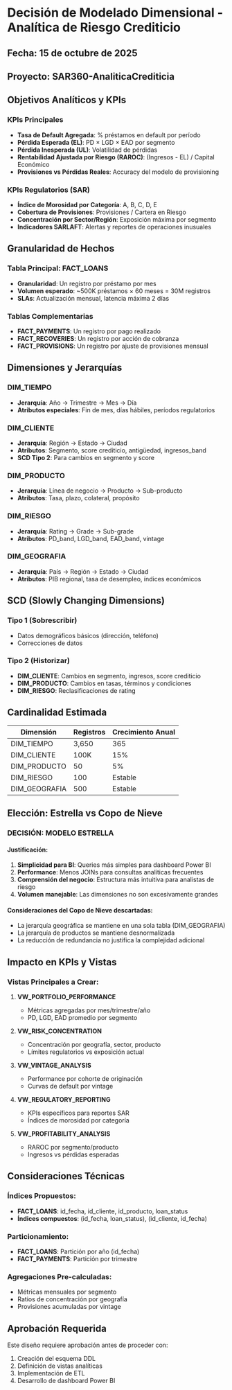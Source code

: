 # Decisión de Modelado Dimensional - Analítica de Riesgo Crediticio

## Fecha: 15 de octubre de 2025
## Proyecto: SAR360-AnaliticaCrediticia

## Objetivos Analíticos y KPIs

### KPIs Principales
- **Tasa de Default Agregada**: % préstamos en default por período
- **Pérdida Esperada (EL)**: PD × LGD × EAD por segmento
- **Pérdida Inesperada (UL)**: Volatilidad de pérdidas
- **Rentabilidad Ajustada por Riesgo (RAROC)**: (Ingresos - EL) / Capital Económico
- **Provisiones vs Pérdidas Reales**: Accuracy del modelo de provisioning

### KPIs Regulatorios (SAR)
- **Índice de Morosidad por Categoría**: A, B, C, D, E
- **Cobertura de Provisiones**: Provisiones / Cartera en Riesgo
- **Concentración por Sector/Región**: Exposición máxima por segmento
- **Indicadores SARLAFT**: Alertas y reportes de operaciones inusuales

## Granularidad de Hechos

### Tabla Principal: FACT_LOANS
- **Granularidad**: Un registro por préstamo por mes
- **Volumen esperado**: ~500K préstamos × 60 meses = 30M registros
- **SLAs**: Actualización mensual, latencia máxima 2 días

### Tablas Complementarias
- **FACT_PAYMENTS**: Un registro por pago realizado
- **FACT_RECOVERIES**: Un registro por acción de cobranza
- **FACT_PROVISIONS**: Un registro por ajuste de provisiones mensual

## Dimensiones y Jerarquías

### DIM_TIEMPO
- **Jerarquía**: Año → Trimestre → Mes → Día
- **Atributos especiales**: Fin de mes, días hábiles, períodos regulatorios

### DIM_CLIENTE
- **Jerarquía**: Región → Estado → Ciudad
- **Atributos**: Segmento, score crediticio, antigüedad, ingresos_band
- **SCD Tipo 2**: Para cambios en segmento y score

### DIM_PRODUCTO
- **Jerarquía**: Línea de negocio → Producto → Sub-producto
- **Atributos**: Tasa, plazo, colateral, propósito

### DIM_RIESGO
- **Jerarquía**: Rating → Grade → Sub-grade
- **Atributos**: PD_band, LGD_band, EAD_band, vintage

### DIM_GEOGRAFIA
- **Jerarquía**: País → Región → Estado → Ciudad
- **Atributos**: PIB regional, tasa de desempleo, índices económicos

## SCD (Slowly Changing Dimensions)

### Tipo 1 (Sobrescribir)
- Datos demográficos básicos (dirección, teléfono)
- Correcciones de datos

### Tipo 2 (Historizar)
- **DIM_CLIENTE**: Cambios en segmento, ingresos, score crediticio
- **DIM_PRODUCTO**: Cambios en tasas, términos y condiciones
- **DIM_RIESGO**: Reclasificaciones de rating

## Cardinalidad Estimada

| Dimensión | Registros | Crecimiento Anual |
|-----------|-----------|-------------------|
| DIM_TIEMPO | 3,650 | 365 |
| DIM_CLIENTE | 100K | 15% |
| DIM_PRODUCTO | 50 | 5% |
| DIM_RIESGO | 100 | Estable |
| DIM_GEOGRAFIA | 500 | Estable |

## Elección: Estrella vs Copo de Nieve

### **DECISIÓN: MODELO ESTRELLA**

#### Justificación:
1. **Simplicidad para BI**: Queries más simples para dashboard Power BI
2. **Performance**: Menos JOINs para consultas analíticas frecuentes
3. **Comprensión del negocio**: Estructura más intuitiva para analistas de riesgo
4. **Volumen manejable**: Las dimensiones no son excesivamente grandes

#### Consideraciones del Copo de Nieve descartadas:
- La jerarquía geográfica se mantiene en una sola tabla (DIM_GEOGRAFIA)
- La jerarquía de productos se mantiene desnormalizada
- La reducción de redundancia no justifica la complejidad adicional

## Impacto en KPIs y Vistas

### Vistas Principales a Crear:

1. **VW_PORTFOLIO_PERFORMANCE**
   - Métricas agregadas por mes/trimestre/año
   - PD, LGD, EAD promedio por segmento

2. **VW_RISK_CONCENTRATION**
   - Concentración por geografía, sector, producto
   - Límites regulatorios vs exposición actual

3. **VW_VINTAGE_ANALYSIS**
   - Performance por cohorte de originación
   - Curvas de default por vintage

4. **VW_REGULATORY_REPORTING**
   - KPIs específicos para reportes SAR
   - Índices de morosidad por categoría

5. **VW_PROFITABILITY_ANALYSIS**
   - RAROC por segmento/producto
   - Ingresos vs pérdidas esperadas

## Consideraciones Técnicas

### Índices Propuestos:
- **FACT_LOANS**: id_fecha, id_cliente, id_producto, loan_status
- **Índices compuestos**: (id_fecha, loan_status), (id_cliente, id_fecha)

### Particionamiento:
- **FACT_LOANS**: Partición por año (id_fecha)
- **FACT_PAYMENTS**: Partición por trimestre

### Agregaciones Pre-calculadas:
- Métricas mensuales por segmento
- Ratios de concentración por geografía
- Provisiones acumuladas por vintage

## Aprobación Requerida

Este diseño requiere aprobación antes de proceder con:
1. Creación del esquema DDL
2. Definición de vistas analíticas
3. Implementación de ETL
4. Desarrollo de dashboard Power BI